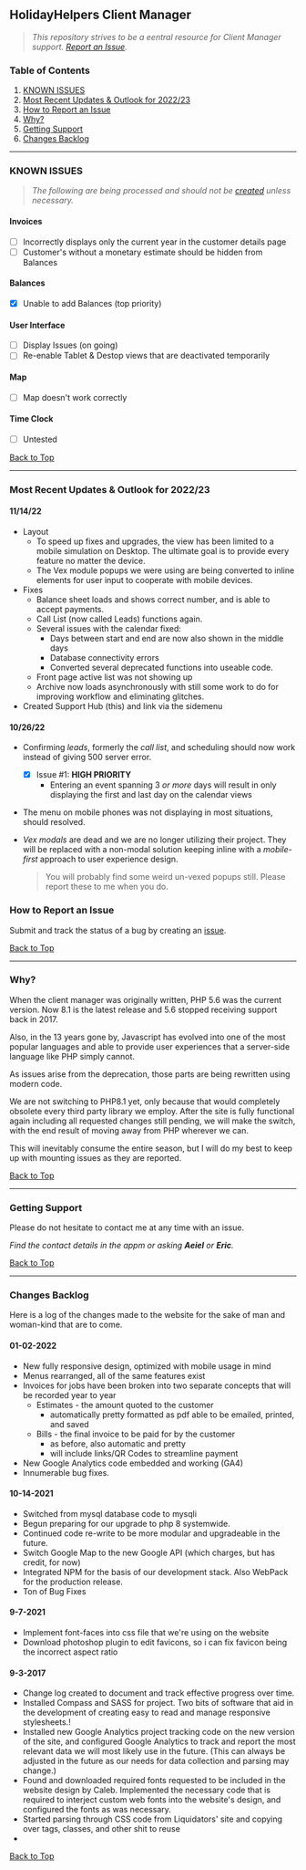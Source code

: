 ## HolidayHelpers Client Manager

> _This repository strives to be a eentral resource for Client Manager support. [Report an Issue](https://github.com/ocmca/holiday-helpers-help/issues)._

### <a id='top'></a>Table of Contents

1) [KNOWN ISSUES](#ki)
1) [Most Recent Updates & Outlook for 2022/23](#mr)
1) [How to Report an Issue](#ri)
1) [Why?](#yc)
1) [Getting Support](#gs)
1) [Changes Backlog](#ca)

----

### <a id='ki'></a>KNOWN ISSUES

> *The following are being processed and should not be [created](https://github.com/ocmca/holiday-helpers-help/issues) unless necessary.*

#### Invoices
 - [ ] Incorrectly displays only the current year in the customer details page
 - [ ] Customer's without a monetary estimate should be hidden from Balances

#### Balances
 - [x] Unable to add Balances (top priority)

#### User Interface
 - [ ] Display Issues (on going)
 - [ ] Re-enable Tablet & Destop views that are deactivated temporarily

#### Map
 - [ ] Map doesn't work correctly

#### Time Clock
 - [ ] Untested

[Back to Top](#top)

----


### <a id='mr'></a>Most Recent Updates & Outlook for 2022/23

#### 11/14/22
 - Layout
   - To speed up fixes and upgrades, the view has been limited to a mobile simulation on Desktop. The ultimate goal is to provide every feature no matter the device.
   - The Vex module popups we were using are being converted to inline elements for user input to cooperate with mobile devices.
 - Fixes
   - Balance sheet loads and shows correct number, and is able to accept payments.
   - Call List (now called Leads) functions again.
   - Several issues with the calendar fixed:
      - Days between start and end are now also shown in the middle days
      - Database connectivity errors
      - Converted several deprecated functions into useable code.
   - Front page active list was not showing up
   - Archive now loads asynchronously with still some work to do for improving workflow and eliminating glitches.
 - Created Support Hub (this) and link via the sidemenu

#### 10/26/22

- Confirming _leads_, formerly the _call list_, and scheduling should now work instead of giving 500 server error.
  - [x] Issue #1: **HIGH PRIORITY**
    - Entering an event spanning 3 _or more_ days will result in only displaying the first and last day on the calendar views
- The menu on mobile phones was not displaying in most situations, should resolved.
- _Vex modals_ are dead and we are no longer utilizing their project. They will be replaced with a non-modal solution keeping inline with a _mobile-first_ approach to user experience design.

  > You will probably find some weird un-vexed popups still. Please report these to me when you do.

### <a id='ri'></a>How to Report an Issue

Submit and track the status of a bug by creating an [issue](https://github.com/ocmca/holiday-helpers-help/issues/new).

[Back to Top](#top)

----

### <a id='yc'></a>Why?

When the client manager was originally written, PHP 5.6 was the current version.
Now 8.1 is the latest release and 5.6 stopped receiving support back in 2017.

Also, in the 13 years gone by, Javascript has evolved into one of the most popular languages and able to provide user experiences that a server-side language like PHP simply cannot.

As issues arise from the deprecation, those parts are being rewritten using modern code.

We are not switching to PHP8.1 yet, only because that would completely obsolete every third party library we employ. After the site is fully functional again including all requested changes still pending, we will make the switch, with the end result of moving away from PHP wherever we can.

This will inevitably consume the entire season, but I will do my best to keep up with mounting issues as they are reported.

[Back to Top](#top)

----

### <a id='gs'></a>Getting Support

Please do not hesitate to contact me at any time with an issue.

_Find the contact details in the appm or asking ***Aeiel*** or ***Eric***._


[Back to Top](#top)

----

###  <a id='ca'></a>Changes Backlog

Here is a log of the changes made to the website for the sake of man and woman-kind that are to come.

#### 01-02-2022

- New fully responsive design, optimized with mobile usage in mind
- Menus rearranged, all of the same features exist
- Invoices for jobs have been broken into two separate concepts that will be recorded year to year
  - Estimates - the amount quoted to the customer
    - automatically pretty formatted as pdf able to be emailed, printed, and saved
  - Bills - the final invoice to be paid for by the customer
    - as before, also automatic and pretty
    - will include links/QR Codes to streamline  payment
- New Google Analytics code embedded and working (GA4)
- Innumerable bug fixes.

#### 10-14-2021

- Switched from mysql database code to mysqli
- Begun preparing for our upgrade to php 8 systemwide.
- Continued code re-write to be more modular and upgradeable in the future.
- Switch Google Map to the new Google API (which charges, but has credit, for now)
- Integrated NPM for the basis of our development stack. Also WebPack for the production release.
- Ton of Bug Fixes

#### 9-7-2021

- Implement font-faces into css file that we're using on the website
- Download photoshop plugin to edit favicons, so i can fix favicon being the incorrect aspect ratio

####  9-3-2017

- Change log created to document and track effective progress over time.
- Installed Compass and SASS for project. Two bits of software that aid in the development of creating easy to read
and manage responsive stylesheets.!
- Installed new Google Analytics project tracking code on the new version of the site, and configured
Google Analytics to track and report the most relevant data we will most likely use in the future. (This can always be
adjusted in the future as our needs for data collection and parsing may change.)
- Found and downloaded required fonts requested to be included in the website design by Caleb. Implemented the necessary
code that is required to interject custom web fonts into the website's design, and configured the fonts as was
necessary.
- Started parsing through CSS code from Liquidators' site and copying over tags, classes, and other shit to reuse
- 
[Back to Top](#top)

